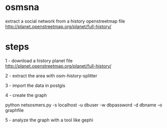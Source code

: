 osmsna
======
extract a social network from a history openstreetmap file
http://planet.openstreetmap.org/planet/full-history/

steps
=====
1 - download a history planet file
http://planet.openstreetmap.org/planet/full-history/

2 - extract the area with osm-history-splitter

3 - import the data in postgis

4 - create the graph

 python netsosmers.py -s localhost -u dbuser -w dbpassword -d dbname -o graphfile 

5 - analyze the graph with a tool like gephi
